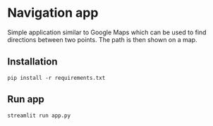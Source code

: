 # Navigation app

Simple application similar to Google Maps which can be used to find directions between two points. The path is then shown on a map.


## Installation
```
pip install -r requirements.txt
```

## Run app
```
streamlit run app.py
```
